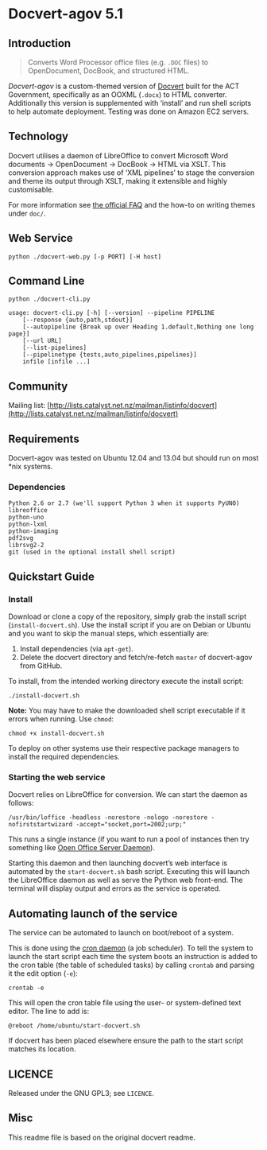 Docvert-agov 5.1
===============

Introduction
------------

> Converts Word Processor office files (e.g. `.DOC` files) to OpenDocument, DocBook, and structured HTML.

*Docvert-agov* is a custom-themed version of [Docvert](http://docvert.com/) built for the ACT Government, specifically as an OOXML (`.docx`) to HTML converter. Additionally this version is supplemented with ‘install’ and run shell scripts to help automate deployment. Testing was done on Amazon EC2 servers.

Technology
----------

Docvert utilises a daemon of LibreOffice to convert Microsoft Word documents → OpenDocument → DocBook → HTML via XSLT. This conversion approach makes use of ‘XML pipelines’ to stage the conversion and theme its output through XSLT, making it extensible and highly customisable.

For more information see [the official FAQ](http://static.holloway.co.nz/docvert/faq.html#xml-pipelines) and the how-to on writing themes under `doc/`.


Web Service
-----------

    python ./docvert-web.py [-p PORT] [-H host]


Command Line
------------

    python ./docvert-cli.py

    usage: docvert-cli.py [-h] [--version] --pipeline PIPELINE
        [--response {auto,path,stdout}]
        [--autopipeline {Break up over Heading 1.default,Nothing one long page}]
        [--url URL]
        [--list-pipelines]
        [--pipelinetype {tests,auto_pipelines,pipelines}]
        infile [infile ...]


Community
---------

Mailing list: [http://lists.catalyst.net.nz/mailman/listinfo/docvert](http://lists.catalyst.net.nz/mailman/listinfo/docvert)


Requirements
------------

Docvert-agov was tested on Ubuntu 12.04 and 13.04 but should run on most *nix systems.

### Dependencies

    Python 2.6 or 2.7 (we'll support Python 3 when it supports PyUNO)
    libreoffice
    python-uno
    python-lxml
    python-imaging
    pdf2svg
    librsvg2-2
    git (used in the optional install shell script)

Quickstart Guide
----------------

### Install

Download or clone a copy of the repository, simply grab the install script (`install-docvert.sh`). Use the install script if you are on Debian or Ubuntu and you want to skip the manual steps, which essentially are:

1. Install dependencies (via `apt-get`).
2. Delete the docvert directory and fetch/re-fetch `master` of docvert-agov from GitHub.

To install, from the intended working directory execute the install script:

    ./install-docvert.sh

**Note:** You may have to make the downloaded shell script executable if it errors when running. Use `chmod`:

    chmod +x install-docvert.sh

To deploy on other systems use their respective package managers to install the required dependencies.

### Starting the web service

Docvert relies on LibreOffice for conversion. We can start the daemon as follows:

    /usr/bin/loffice -headless -norestore -nologo -norestore -nofirststartwizard -accept="socket,port=2002;urp;"

This runs a single instance (if you want to run a pool of instances then try something like [Open Office Server Daemon](http://oodaemon.sourceforge.net/)).

Starting this daemon and then launching docvert’s web interface is automated by the `start-docvert.sh` bash script. Executing this will launch the LibreOffice daemon as well as serve the Python web front-end. The terminal will display output and errors as the service is operated.


Automating launch of the service
--------------------------------

The service can be automated to launch on boot/reboot of a system.

This is done using the [cron daemon](https://en.wikipedia.org/wiki/Crontab) (a job scheduler). To tell the system to launch the start script each time the system boots an instruction is added to the cron table (the table of scheduled tasks) by calling `crontab` and parsing it the edit option (`-e`):

	crontab -e

This will open the cron table file using the user- or system-defined text editor. The line to add is:

	@reboot /home/ubuntu/start-docvert.sh

If docvert has been placed elsewhere ensure the path to the start script matches its location.


LICENCE
-------
Released under the GNU GPL3; see `LICENCE`.


Misc
----

This readme file is based on the original docvert readme.